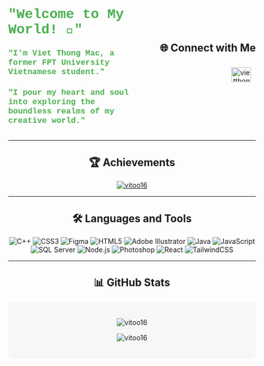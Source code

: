 <div style="display: flex; justify-content: space-between; align-items: center;">
  <div style="flex: 1;">
    <h1 style="color: #4caf50; font-family: 'Courier New', Courier, monospace;">"Welcome to My World! 🌟"</h1>
    <h3 style="color: #4caf50; font-family: 'Courier New', Courier, monospace;">"I'm Viet Thong Mac, a former FPT University Vietnamese student."</h3>
    <h3 style="color: #4caf50; font-family: 'Courier New', Courier, monospace;">"I pour my heart and soul into exploring the boundless realms of my creative world."</h3>
  </div>
  <div style="flex: 1; text-align: right;">
    <h2>🌐 Connect with Me</h2>
    <p>
      <a href="https://fb.com/vietthong.mac" target="_blank">
        <img src="https://raw.githubusercontent.com/rahuldkjain/github-profile-readme-generator/master/src/images/icons/Social/facebook.svg" alt="vietthong.mac" height="30" width="40" style="margin: 10px;" />
      </a>
    </p>
  </div>
</div>

---

<h2 align="center">🏆 Achievements</h2>
<p align="center">
  <a href="https://github.com/ryo-ma/github-profile-trophy">
    <img src="https://github-profile-trophy.vercel.app/?username=vitoo16&margin-w=15&margin-h=15&theme=gruvbox" alt="vitoo16" />
  </a>
</p>

---

<h2 align="center">🛠️ Languages and Tools</h2>
<p align="center">
  <img src="https://img.shields.io/badge/-C%2B%2B-%2300599C?style=flat-square&logo=c%2B%2B&logoColor=white" alt="C++" />
  <img src="https://img.shields.io/badge/-CSS3-%231572B6?style=flat-square&logo=css3&logoColor=white" alt="CSS3" />
  <img src="https://img.shields.io/badge/-Figma-%23F24E1E?style=flat-square&logo=figma&logoColor=white" alt="Figma" />
  <img src="https://img.shields.io/badge/-HTML5-%23E44D27?style=flat-square&logo=html5&logoColor=white" alt="HTML5" />
  <img src="https://img.shields.io/badge/-Adobe%20Illustrator-%23FF9A00?style=flat-square&logo=adobe-illustrator&logoColor=white" alt="Adobe Illustrator" />
  <img src="https://img.shields.io/badge/-Java-%23007396?style=flat-square&logo=java&logoColor=white" alt="Java" />
  <img src="https://img.shields.io/badge/-JavaScript-%23F7DF1C?style=flat-square&logo=javascript&logoColor=black" alt="JavaScript" />
  <img src="https://img.shields.io/badge/-Microsoft%20SQL%20Server-%23CC2927?style=flat-square&logo=microsoft-sql-server&logoColor=white" alt="SQL Server" />
  <img src="https://img.shields.io/badge/-Node.js-%23339933?style=flat-square&logo=node.js&logoColor=white" alt="Node.js" />
  <img src="https://img.shields.io/badge/-Photoshop-%2331A8FF?style=flat-square&logo=adobe-photoshop&logoColor=white" alt="Photoshop" />
  <img src="https://img.shields.io/badge/-React-%2361DAFB?style=flat-square&logo=react&logoColor=black" alt="React" />
  <img src="https://img.shields.io/badge/-TailwindCSS-%2306B6D4?style=flat-square&logo=tailwind-css&logoColor=white" alt="TailwindCSS" />
</p>

---

<h2 align="center">📊 GitHub Stats</h2>
<div align="center" style="background: #f7f7f7; padding: 20px; border-radius: 10px;">
  <p>
    <img src="https://github-readme-stats.vercel.app/api?username=vitoo16&show_icons=true&theme=radical&locale=en" alt="vitoo16" />
  </p>
  <p>
    <img src="https://github-readme-stats.vercel.app/api/top-langs?username=vitoo16&show_icons=true&locale=en&layout=compact&theme=radical" alt="vitoo16" />
  </p>
</div>
